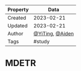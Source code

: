 | Property  | Data |
|-|-|
| Created | 2023-02-21 |
| Updated | 2023-02-21 |
| Author | [@YiTing](https://github.com/yiting-tom), [@Aiden](https://github.com/Aidenzich) |
| Tags | #study |

# MDETR
